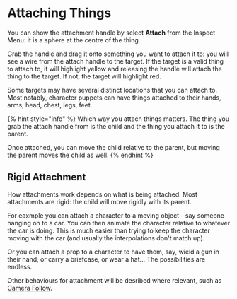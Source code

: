 # Attaching Things

You can show the attachment handle by select **Attach** from the Inspect Menu: it is a sphere at the centre of the thing.

Grab the handle and drag it onto something you want to attach it to: you will see a wire from the attach handle to the target. If the target is a valid thing to attach to, it will highlight yellow and releasing the handle will attach the thing to the target. If not, the target will highlight red.

Some targets may have several distinct locations that you can attach to. Most notably, character puppets can have things attached to their hands, arms, head, chest, legs, feet.&#x20;

{% hint style="info" %}
Which way you attach things matters. The thing you grab the attach handle from is the child and the thing you attach it to is the parent.&#x20;

Once attached, you can move the child relative to the parent, but moving the parent moves the child as well.
{% endhint %}

## Rigid Attachment

How attachments work depends on what is being attached. Most attachments are rigid: the child will move rigidly with its parent.

For eaxmple you can attach a character to a moving object - say someone hanging on to a car. You can then animate the character relative to whatever the car is doing. This is much easier than trying to keep the character moving with the car (and usually the interpolations don't match up).

Or you can attach a prop to a character to have them, say, wield a gun in their hand, or carry a briefcase, or wear a hat... The possibilities are endless.

Other behaviours for attachment will be desribed where relevant, such as [Camera Follow](../../camerawork/through-the-lens.md#\_6i1r38f850fm).

